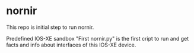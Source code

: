 # nornir

This repo is initial step to run nornir.

Predefined IOS-XE sandbox
"First nornir.py" is the first cript to run and get facts and info about interfaces of this IOS-XE device.

